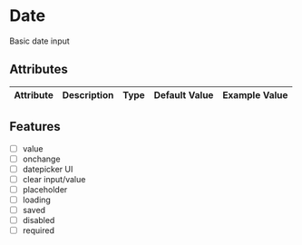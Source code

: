 # Date
Basic date input

## Attributes
| Attribute | Description | Type | Default Value | Example Value | 
| --------- | ----------- | ---- | ------------- | ------------- |

## Features
- [ ] value
- [ ] onchange
- [ ] datepicker UI
- [ ] clear input/value
- [ ] placeholder
- [ ] loading
- [ ] saved
- [ ] disabled
- [ ] required
